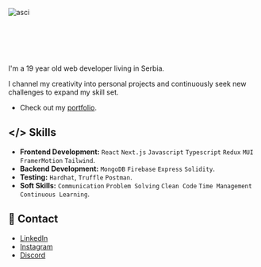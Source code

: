 
![asci](https://github.com/user-attachments/assets/db3a0d85-0872-4f82-a2f1-5b62f62fefff)


<br/>
<br/>
<br/>
<br/>

I'm a 19 year old web developer living in Serbia.

I channel my creativity into personal projects and continuously seek new
challenges to expand my skill set.

* Check out my [portfolio](https://kowyxyz.com/).

## </> Skills

* __Frontend Development:__ `React` `Next.js` `Javascript` `Typescript` `Redux` `MUI` `FramerMotion` `Tailwind`.
* __Backend Development:__ `MongoDB` `Firebase` `Express` `Solidity`.
* __Testing:__ `Hardhat`, `Truffle` `Postman`.
* __Soft Skills:__ `Communication` `Problem Solving` `Clean Code`  `Time Management` `Continuous Learning`.

## 📩 Contact

* [LinkedIn](https://www.linkedin.com/in/kowy-dev/)
* [Instagram](https://www.instagram.com/pavle.dev/)
* [Discord](https://discord.gg/dqv7em6gAq)
